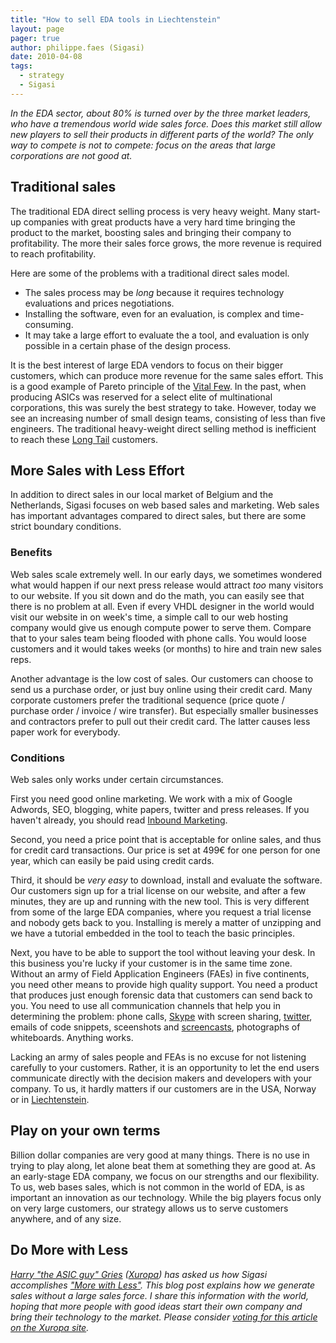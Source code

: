 ```yaml
---
title: "How to sell EDA tools in Liechtenstein"
layout: page 
pager: true
author: philippe.faes (Sigasi)
date: 2010-04-08
tags: 
  - strategy
  - Sigasi
---
```

<em>In the EDA sector, about 80% is turned over by the three market leaders, who have a tremendous world wide sales force. Does this market still allow new players to sell their products in different parts of the world? The only way to compete is not to compete: focus on the areas that large corporations are not good at.</em>

## Traditional sales

The traditional EDA direct selling process is very heavy weight. Many start-up companies with great products have a very hard time bringing the product to the market, boosting sales and bringing their company to profitability. The more their sales force grows, the more revenue is required to reach profitability.

Here are some of the problems with a traditional direct sales model.
<ul>
<li>The sales process may be <em>long</em> because it requires technology evaluations and prices negotiations.
<li>Installing the software, even for an evaluation, is complex and time-consuming.
<li>It may take a large effort to evaluate the a tool, and evaluation is only possible in a certain phase of the design process.
</ul>

It is the best interest of large EDA vendors to focus on their bigger customers, which can produce more revenue for the same sales effort. This is a good example of Pareto principle of the <a href="http://en.wikipedia.org/wiki/Pareto_principle">Vital Few</a>. In the past, when producing ASICs was reserved for a select elite of multinational corporations, this was surely the best strategy to take. 
However, today we see an increasing number of small design teams, consisting of less than five engineers. The traditional heavy-weight direct selling method is inefficient to reach these <a href="http://en.wikipedia.org/wiki/Long_Tail">Long Tail</a> customers.


## More Sales with Less Effort

In addition to direct sales in our local market of Belgium and the Netherlands, Sigasi focuses on web based sales and marketing. Web sales has important advantages compared to direct sales, but there are some strict boundary conditions. 

### Benefits

Web sales scale extremely well. In our early days, we sometimes wondered what would happen if our next press release would attract <em>too</em> many visitors to our website. If you sit down and do the math, you can easily see that there is no problem at all. Even if every VHDL designer in the world would visit our website in on week's time, a simple call to our web hosting company would give us enough compute power to serve them. Compare that to your sales team being flooded with phone calls. You would loose customers and it would takes weeks (or months) to hire and train new sales reps.

Another advantage is the low cost of sales. Our customers can choose to send us a purchase order, or just buy online using their credit card. Many corporate customers prefer the traditional sequence (price quote / purchase order / invoice / wire transfer). But especially smaller businesses and contractors prefer to pull out their credit card. The latter causes less paper work for everybody. 

### Conditions

Web sales only works under certain circumstances. 

First you need good online marketing. We work with a mix of Google Adwords, SEO, blogging, white papers, twitter and press releases. If you haven't already, you should read <a href="http://www.inboundMarketingBook.com">Inbound Marketing</a>.

Second, you need a price point that is acceptable for online sales, and thus for credit card transactions. Our price is set at 499€ for one person for one year, which can easily be paid using credit cards.

Third, it should be <em>very easy</em> to download, install and evaluate the software. Our customers sign up for a trial license on our website, and after a few minutes, they are up and running with the new tool. This is very different from some of the large EDA companies, where you request a trial license and nobody gets back to you. Installing is merely a matter of unzipping and we have a tutorial embedded in the tool to teach the basic principles.

Next, you have to be able to support the tool without leaving your desk. In this business you're lucky if your customer is in the same time zone. Without an army of Field Application Engineers (FAEs) in five continents, you need other means to provide high quality support. You need a product that produces just enough forensic data that customers can send back to you. You need to use all communication channels that help you in determining the problem: phone calls, <a href="http://www.skype.com">Skype</a> with screen sharing, <a href="http://www.twitter.com">twitter</a>, emails of code snippets, sceenshots and <a href="http://en.wikipedia.org/wiki/Screencast">screencasts</a>, photographs of whiteboards. Anything works.

Lacking an army of sales people and FEAs is no excuse for not listening carefully to your customers. Rather, it is an opportunity to let the end users communicate directly with the decision makers and developers with your company. To us, it hardly matters if our customers are in the USA, Norway or in <a href="http://en.wikipedia.org/wiki/Liechtenstein">Liechtenstein</a>.

## Play on your own terms
Billion dollar companies are very good at many things. There is no use in trying to play along, let alone beat them at something they are good at. As an early-stage EDA company, we focus on our strengths and our flexibility. To us, web bases sales, which is not common in the world of EDA, is as important an innovation as our technology. While the big players focus only on very large customers, our strategy allows us to serve customers anywhere, and of any size.

## Do More with Less

<em><a href="http://theasicguy.com">Harry "the ASIC guy" Gries</a> (<a href="http://www.xuropa.com">Xuropa</a>) has asked us how Sigasi accomplishes <a href="http://www.xuropa.com/blog/domorewithless/">"More with Less"</a>. This blog post explains how we generate sales without a large sales force. I share this information with the world, hoping that more people with good ideas start their own company and bring their technology to the market.
Please consider <a href="http://www.xuropa.com/blog/domorewithless/entries/howtosellinliechtenstein/">voting for this article on the Xuropa site</a>.</em>
